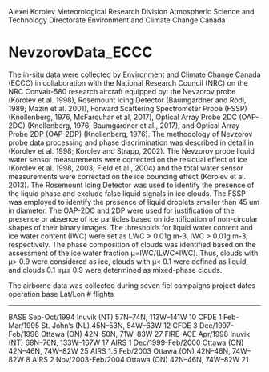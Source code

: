 Alexei Korolev
Meteorological Research Division
Atmospheric Science and Technology Directorate
Environment and Climate Change Canada

# NevzorovData_ECCC

The in-situ data were collected by Environment and Climate Change Canada (ECCC) in collaboration with the National Research Council (NRC) on the NRC Convair-580 research aircraft equipped by: the Nevzorov probe (Korolev et al. 1998), Rosemount Icing Detector (Baumgardner and Rodi, 1989; Mazin et al. 2001), Forward Scattering Spectrometer Probe (FSSP) (Knollenberg, 1976, McFarquhar et al, 2017), Optical Array Probe 2DC (OAP-2DC) (Knollenberg, 1976; Baumgardner et al., 2017), and Optical Array Probe 2DP (OAP-2DP) (Knollenberg, 1976).
The methodology of Nevzorov probe data processing and phase discrimination was described in detail in (Korolev et al. 1998; Korolev and Strapp, 2002). The Nevzorov probe liquid water sensor measurements were corrected on the residual effect of ice (Korolev et al. 1998, 2003; Field et al., 2004) and the total water sensor measurements were corrected on the ice bouncing effect (Korolev et al. 2013). The Rosemount Icing Detector was used to identify the presence of the liquid phase and exclude false liquid signals in ice clouds. The FSSP was employed to identify the presence of liquid droplets smaller than 45 um in diameter. The OAP-2DC and 2DP were used for justification of the presence or absence of ice particles based on identification of non-circular shapes of their binary images. 
The thresholds for liquid water content and ice water content (IWC) were set as LWC > 0.01g m-3, IWC > 0.01g m-3, respectively. The phase composition of clouds was identified based on the assessment of the ice water fraction μ=IWC/(LWC+IWC). Thus, clouds with μ> 0.9 were considered as ice, clouds with μ< 0.1 were defined as liquid, and clouds 0.1 ≤μ≤ 0.9 were determined as mixed-phase clouds. 

The airborne data was collected during seven fiel campaigns 
project	  dates	           operation base	            Lat/Lon        # flights
______________________________________________________________________________________                                                 
BASE	    Sep-Oct/1994	      Inuvik (NT)	          57N–74N,  113W–141W	  10
CFDE 1	  Feb-Mar/1995	      St. John’s (NL)	      45N–53N,  54W–63W	    12
CFDE 3	  Dec/1997-Feb/1998	  Ottawa (ON) 	        42N–50N,  71W–83W	    27
FIRE-ACE	Apr/1998	          Inuvik (NT)	          68N–76N,  133W–167W	  17
AIRS 1	  Dec/1999-Feb/2000	  Ottawa (ON)	          42N–46N,  74W–82W	    25
AIRS 1.5	Feb/2003	          Ottawa (ON)	          42N–46N,  74W–82W	    8
AIRS 2	  Nov/2003-Feb/2004 	Ottawa (ON)	          42N–46N, 74W–82W	    21
